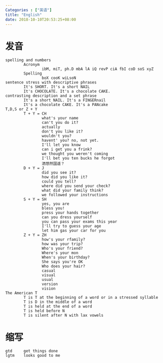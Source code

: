 ```yaml
---
Categories : ["英语"]
title: "English"
date: 2018-10-10T20:53:25+08:00
---
```


# 发音
    spelling and numbers
            Acronym
                    ibM, miT, ph.D mbA lA iQ revP ciA fbI coD soS xyZ
            Spelling
                    boX cooK wiLsoN
    sentence stress with descriptive phrases
            It's SHORT. It's a short NAIL
            It's CHOCOLATE. It's a chocolate CAKE.
    contrasting description and a set phrase
            It's a short NAIL. It's a FINGERnail
            It's a chocolate CAKE. It's a PANcake
    T,D,S or Z + Y
            T + Y = CH
                    what's your name
                    can't you do it?
                    actually
                    don't you like it?
                    wouldn't you?
                    havent' you? no, not yet.
                    I'll let you know 
                    can i get you a frink?
                    we thought you weren't coming
                    I'll bet you ten bucks he forgot
                    洒悠然国遥？
            D + Y = J
                    did you see it?
                    how did you like it?
                    could you tell?
                    where did you send your check?
                    what did your family think?
                    we followed your instructions
            S + Y = SH
                    yes, you are
                    bless you!
                    press your hands together
                    can you dress yourself
                    you can pass your exams this year
                    I'll try to guess your age
                    let him gas your car for you
            Z + Y = ZH
                    how's your rfamily?
                    how was your trip?
                    Who's your friend?
                    Where's your mon
                    When's your birthday?
                    She says you're OK
                    Who does your hair?
                    casual
                    visual
                    usual
                    version
                    vision
    The American T
            T is T at the beginning of a word or in a stressed syllable
            T is D in the middle of a word
            T is held at the end of a word
            T is held before N
            T is silent after N with lax vowels

# 缩写
    gtd     get things done
    lgtm    looks good to me